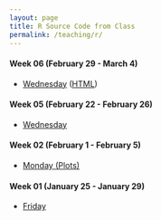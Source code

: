 ```yaml
---
layout: page
title: R Source Code from Class
permalink: /teaching/r/
---
```


#### Week 06 (February 29 - March 4)
  - <a href = "{{ site.baseurl }}/slides/06/qqplot.Rmd" target = "_blank">Wednesday</a> (<a href = "{{ site.baseurl }}/slides/06/qqplot.html" target = "_blank">HTML</a>)

#### Week 05 (February 22 - February 26)
  - <a href = "{{ site.baseurl }}/slides/05/05B.R" target = "_blank">Wednesday</a>

#### Week 02 (February 1 - February 5)
  - <a href = "{{ site.baseurl }}/slides/02/02a.R" target = "_blank">Monday <a href = "{{ site.baseurl }}/slides/02/02a_plots.R" target = "_blank">(Plots)</a> </a>

#### Week 01 (January 25 - January 29)
  - <a href = "{{ site.baseurl }}/slides/01-intro/01C.R" target = "_blank">Friday</a>
